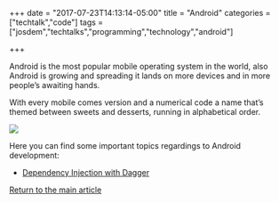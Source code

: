 +++
date = "2017-07-23T14:13:14-05:00"
title = "Android"
categories = ["techtalk","code"]
tags = ["josdem","techtalks","programming","technology","android"]

+++

Android is the most popular mobile operating system in the world, also Android is growing and spreading it lands on more devices and in more people’s awaiting hands.

With every mobile comes version and a numerical code a name that’s themed between sweets and desserts, running in alphabetical order.

<img src="/img/techtalks/android/versions.jpg">

Here you can find some important topics regardings to Android development:

* [Dependency Injection with Dagger](/techtalk/android/dagger2)


[Return to the main article](/techtalk/techtalks)
